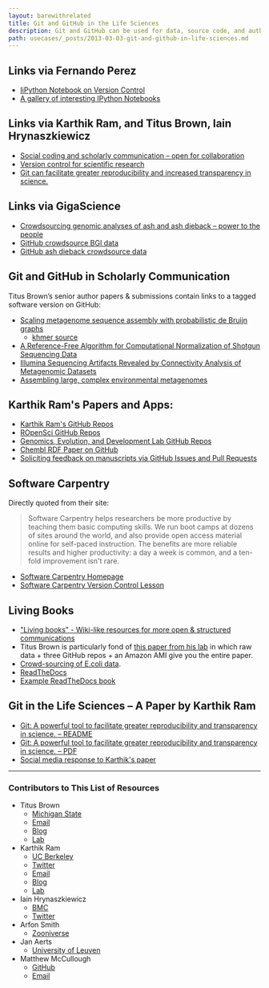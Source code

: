 ```yaml
---
layout: barewithrelated
title: Git and GitHub in the Life Sciences
description: Git and GitHub can be used for data, source code, and authoring collaboration in the Life Sciences area of work and research.
path: usecases/_posts/2013-03-03-git-and-github-in-life-sciences.md
---
```


## Links via Fernando Perez

* [IiPython Notebook on Version Control](http://nbviewer.ipython.org/urls/github.com/fperez/reprosw/raw/master/Version%2520Control.ipynb)
* [A gallery of interesting IPython Notebooks](https://github.com/ipython/ipython/wiki/A-gallery-of-interesting-IPython-Notebooks)

## Links via Karthik Ram, and Titus Brown, Iain Hrynaszkiewicz

* [Social coding and scholarly communication – open for collaboration](http://blogs.biomedcentral.com/bmcblog/2013/02/28/github-and-biomed-central/)
* [Version control for scientific research](http://blogs.biomedcentral.com/bmcblog/2013/02/28/version-control-for-scientific-research/)
* [Git can facilitate greater reproducibility and increased transparency in science.](http://www.scfbm.org/content/8/1/7/)

## Links via GigaScience

* [Crowdsourcing genomic analyses of ash and ash dieback – power to the people](http://www.gigasciencejournal.com/content/2/1/2/)
* [GitHub crowdsource BGI data](https://github.com/ehec-outbreak-crowdsourced/BGI-data-analysis/wiki)
* [GitHub ash dieback crowdsource data](https://github.com/ash-dieback-crowdsource/data)

## Git and GitHub in Scholarly Communication

Titus Brown’s senior author papers & submissions contain links to a tagged software version on GitHub:

* [Scaling metagenome sequence assembly with probabilistic de Bruijn graphs](http://arxiv.org/abs/1112.4193)
    * [khmer source](https://github.com/ged-lab/khmer)
* [A Reference-Free Algorithm for Computational Normalization of Shotgun Sequencing Data](http://arxiv.org/abs/1203.4802)
* [Illumina Sequencing Artifacts Revealed by Connectivity Analysis of Metagenomic Datasets](http://arxiv.org/abs/1212.0159)
* [Assembling large, complex environmental metagenomes](http://arxiv.org/abs/1212.2832)


## Karthik Ram's Papers and Apps:

* [Karthik Ram's GitHub Repos](https://github.com/karthikram)
* [ROpenSci GitHub Repos](https://github.com/ropensci)
* [Genomics, Evolution, and Development Lab GitHub Repos](https://github.com/ged-lab)
* [Chembl RDF Paper on GitHub](https://github.com/egonw/chembl-rdf-paper/commits/master)
* [Soliciting feedback on manuscripts via GitHub Issues and Pull Requests](https://github.com/karthikram/smb_git/issues/)


## Software Carpentry

Directly quoted from their site:

> Software Carpentry helps researchers be more productive by teaching them basic computing skills. We run boot camps at dozens of sites around the world, and also provide open access material online for self-paced instruction. The benefits are more reliable results and higher productivity: a day a week is common, and a ten-fold improvement isn't rare.

* [Software Carpentry Homepage](http://software-carpentry.org/)
* [Software Carpentry Version Control Lesson](http://software-carpentry.org/4_0/vc/index.html)


## Living Books

* ["Living books" - Wiki-like resources for more open & structured communications](http://ivory.idyll.org/blog/rtd-comments-and-editing.html)
* Titus Brown is particularly fond of [this paper from his lab](http://arxiv.org/abs/1203.4802) in which raw data + three GitHub repos + an Amazon AMI give you the entire paper.
* [Crowd-sourcing of E.coli data](https://github.com/ehec-outbreak-crowdsourced/BGI-data-analysis/wiki).
* [ReadTheDocs](https://readthedocs.org)
* [Example ReadTheDocs book](https://readthedocs.org/projects/a-little-book-of-r-for-time-series/)


## Git in the Life Sciences – A Paper by Karthik Ram
* [Git: A powerful tool to facilitate greater reproducibility and transparency in science. – README](https://github.com/karthikram/smb_git/#readme)
* [Git: A powerful tool to facilitate greater reproducibility and transparency in science. – PDF](https://github.com/karthikram/smb_git/blob/master/git_manuscript.pdf?raw=true)
* [Social media response to Karthik's paper](http://altmetric.com/details.php?citation_id=1270911)

-----------------

### Contributors to This List of Resources
* Titus Brown
    * [Michigan State](http://msu.edu)
    * [Email](mailto:ctb@msu.edu)
    * [Blog](http://ivory.idyll.org/blog/)
    * [Lab](http://ged.msu.edu/)
* Karthik Ram
    * [UC Berkeley](http://berkeley.edu)
    * [Twitter](https://twitter.com/_inundata)
    * [Email](karthik.ram@berkeley.edu)
    * [Blog](http://inundata.org)
    * [Lab](http://nature.berkeley.edu/~kram )
* Iain Hrynaszkiewicz
    * [BMC](http://www.biomedcentral.com)
    * [Twitter](http://twitter.com/iainh_z)
* Arfon Smith
    * [Zooniverse](https://www.zooniverse.org)
* Jan Aerts
    * [University of Leuven](http://www.kuleuven.be/english/)
* Matthew McCullough
    * [GitHub](https://github.com)
    * [Email](matthew@github.com)
